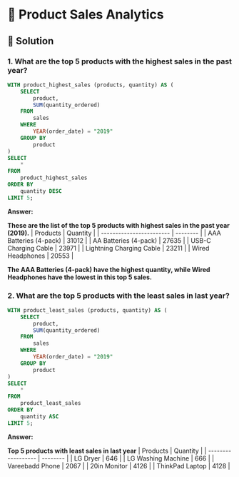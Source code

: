 # 🛒 Product Sales Analytics

## 📌 Solution

### 1. What are the top 5 products with the highest sales in the past year?

```sql
WITH product_highest_sales (products, quantity) AS (
    SELECT
        product,
        SUM(quantity_ordered)
    FROM
        sales
    WHERE
        YEAR(order_date) = "2019"
    GROUP BY
        product
)
SELECT
    *
FROM
    product_highest_sales
ORDER BY
    quantity DESC
LIMIT 5;

```

**Answer:**

**These are the list of the top 5 products with highest sales in the past year (2019).**
| Products | Quantity |
| ------------------------ | -------- |
| AAA Batteries (4-pack) | 31012 |
| AA Batteries (4-pack) | 27635 |
| USB-C Charging Cable | 23971 |
| Lightning Charging Cable | 23211 |
| Wired Headphones | 20553 |

**The AAA Batteries (4-pack) have the highest quantity, while Wired Headphones have the lowest in this top 5 sales.**

### 2. What are the top 5 products with the least sales in last year?

```sql
WITH product_least_sales (products, quantity) AS (
    SELECT
        product,
        SUM(quantity_ordered)
    FROM
        sales
    WHERE
        YEAR(order_date) = "2019"
    GROUP BY
        product
)
SELECT
    *
FROM
    product_least_sales
ORDER BY
    quantity ASC
LIMIT 5;
```

**Answer:**

**Top 5 products with least sales in last year**
| Products | Quantity |
| ------------------ | -------- |
| LG Dryer | 646 |
| LG Washing Machine | 666 |
| Vareebadd Phone | 2067 |
| 20in Monitor | 4126 |
| ThinkPad Laptop | 4128 |
